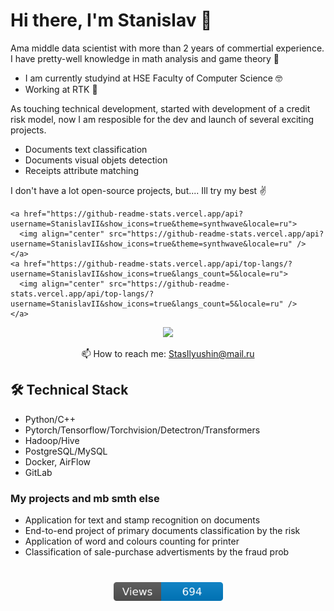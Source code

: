 # Hi there, I'm Stanislav 👋
Ama middle data scientist with more than 2 years of commertial experience. I have pretty-well knowledge in math analysis and game theory 🧐

* I am currently studyind at HSE Faculty of Computer Science 🤓
* Working at RTK 💼

As touching technical development, started with development of a credit risk model, now I am resposible for the dev and launch of several exciting projects.

* Documents text classification 
* Documents visual objets detection
* Receipts attribute matching

I don't have a lot open-source projects, but.... Ill try my best ✌️


<p align='center'>
  
    <a href="https://github-readme-stats.vercel.app/api?username=StanislavII&show_icons=true&theme=synthwave&locale=ru">
      <img align="center" src="https://github-readme-stats.vercel.app/api?username=StanislavII&show_icons=true&theme=synthwave&locale=ru" />
    </a>
    <a href="https://github-readme-stats.vercel.app/api/top-langs/?username=StanislavII&show_icons=true&langs_count=5&locale=ru">
      <img align="center" src="https://github-readme-stats.vercel.app/api/top-langs/?username=StanislavII&show_icons=true&langs_count=5&locale=ru" />
    </a>
  
</p>

<p align='center'>
   <a href="https://t.me/stas1kstas1k">
       <img src="https://img.shields.io/badge/Telegram-2CA5E0?style=for-the-badge&logo=telegram&logoColor=white"/>
   </a>
   
<p align='center'>
   📫 How to reach me: <a href='mailto:StasIlyushin@mail.ru'>StasIlyushin@mail.ru</a>
</p>

## 🛠 Technical Stack
*   Python/C++
*   Pytorch/Tensorflow/Torchvision/Detectron/Transformers
*   Hadoop/Hive
*   PostgreSQL/MySQL
*   Docker, AirFlow
*   GitLab

### My projects and mb smth else 

*   Application for text and stamp recognition on documents 
*   End-to-end project of primary documents classification by the risk
*   Application of word and colours counting for printer
*   Classification of sale-purchase advertisments by the fraud prob


<div align="center" style="margin: 40px 0">
   <a href="https://github.com/StanislavII/views-counter">
       <img width="175px" src="https://github.com/StanislavII/views-counter/blob/master/svg/profile/badge.svg">
   </a>
</div>
